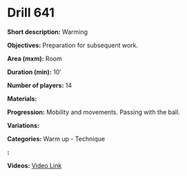 # Drill 641

**Short description:**
Warming

**Objectives:**
Preparation for subsequent work.

**Area (mxm):**
Room

**Duration (min):**
10'

**Number of players:**
14

**Materials:**


**Progression:**
Mobility and movements. Passing with the ball.

**Variations:**


**Categories:**
Warm up - Technique

**:**


**Videos:**
[Video Link](https://www.youtube.com/embed/bv1RHFUajI8)


